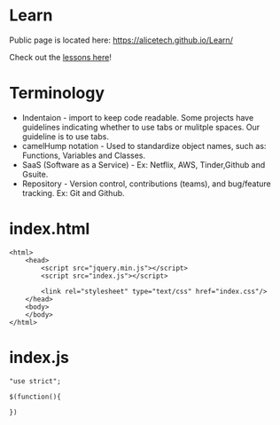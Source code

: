# Learn

Public page is located here: https://alicetech.github.io/Learn/
 
Check out the [lessons here](lessons)!

# Terminology
* Indentaion - import to keep code readable. Some projects have guidelines indicating whether to use tabs or mulitple spaces. Our guideline is to use tabs.
* camelHump notation - Used to standardize object names, such as: Functions, Variables and Classes.
* SaaS (Software as a Service) - Ex: Netflix, AWS, Tinder,Github and Gsuite.
* Repository -  Version control, contributions (teams), and bug/feature tracking. Ex: Git and Github.


# index.html
````
<html>
    <head>
        <script src="jquery.min.js"></script>
        <script src="index.js"></script>
        
        <link rel="stylesheet" type="text/css" href="index.css"/>
    </head>
    <body>
    </body>
</html>
````

# index.js

````
"use strict";

$(function(){
	
})
````
